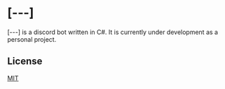# [---]

[---] is a discord bot written in C#. It is currently under development as a personal project.



## License
[MIT](https://choosealicense.com/licenses/mit/)